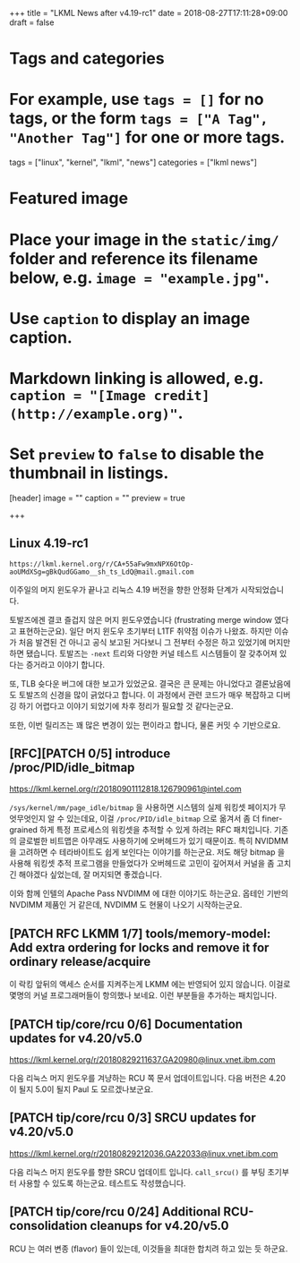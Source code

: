 +++
title = "LKML News after v4.19-rc1"
date = 2018-08-27T17:11:28+09:00
draft = false

# Tags and categories
# For example, use `tags = []` for no tags, or the form `tags = ["A Tag", "Another Tag"]` for one or more tags.
tags = ["linux", "kernel", "lkml", "news"]
categories = ["lkml news"]

# Featured image
# Place your image in the `static/img/` folder and reference its filename below, e.g. `image = "example.jpg"`.
# Use `caption` to display an image caption.
#   Markdown linking is allowed, e.g. `caption = "[Image credit](http://example.org)"`.
# Set `preview` to `false` to disable the thumbnail in listings.
[header]
image = ""
caption = ""
preview = true

+++

Linux 4.19-rc1
--------------

`https://lkml.kernel.org/r/CA+55aFw9mxNPX6OtOp-aoUMdXSg=gBkQudGGamo__sh_ts_LdQ@mail.gmail.com`

이주일의 머지 윈도우가 끝나고 리눅스 4.19 버전을 향한 안정화 단계가
시작되었습니다.

토발즈에겐 결코 즐겁지 않은 머지 윈도우였습니다 (frustrating merge window
였다고 표현하는군요).  일단 머지 윈도우 초기부터 L1TF 취약점 이슈가 나왔죠.
하지만 이슈가 처음 발견된 건 아니고 공식 보고된 거다보니 그 전부터 수정은 하고
있었기에 머지만 하면 됐습니다.  토발즈는 `-next` 트리와 다양한 커널 테스트
시스템들이 잘 갖추어져 있다는 증거라고 이야기 합니다.

또, TLB 슛다운 버그에 대한 보고가 있었군요.  결국은 큰 문제는 아니었다고
결론났음에도 토발즈의 신경을 많이 긁었다고 합니다.  이 과정에서 관련 코드가
매우 복잡하고 디버깅 하기 어렵다고 이야기 되었기에 차후 정리가 필요할 것
같다는군요.

또한, 이번 릴리즈는 꽤 많은 변경이 있는 편이라고 합니다, 물론 커밋 수
기반으로요.


[RFC][PATCH 0/5] introduce /proc/PID/idle_bitmap
------------------------------------------------

https://lkml.kernel.org/r/20180901112818.126790961@intel.com

`/sys/kernel/mm/page_idle/bitmap` 을 사용하면 시스템의 실제 워킹셋 페이지가
무엇무엇인지 알 수 있는데요, 이걸 `/proc/PID/idle_bitmap` 으로 옮겨서 좀 더
finer-grained 하게 특정 프로세스의 워킹셋을 추적할 수 있게 하려는 RFC
패치입니다.  기존의 글로벌한 비트맵은 아무래도 사용하기에 오버헤드가 있기
때문이죠.  특히 NVIDMM 을 고려하면 수 테라바이트도 쉽게 보인다는 이야기를
하는군요.  저도 해당 bitmap 을 사용해 워킹셋 추적 프로그램을 만들었다가
오버헤드로 고민이 깊어져서 커널을 좀 고치긴 해야겠다 싶었는데, 잘 머지되면
좋겠습니다.

이와 함께 인텔의 Apache Pass NVDIMM 에 대한 이야기도 하는군요.  옵테인 기반의
NVDIMM 제품인 거 같은데, NVDIMM 도 현물이 나오기 시작하는군요.


[PATCH RFC LKMM 1/7] tools/memory-model: Add extra ordering for locks and remove it for ordinary release/acquire
----------------------------------------------------------------------------------------------------------------

이 락킹 앞뒤의 액세스 순서를 지켜주는게 LKMM 에는 반영되어 있지 않습니다.
이걸로 몇명의 커널 프로그래머들이 항의했나 보네요.  이런 부분들을 추가하는
패치입니다.


[PATCH tip/core/rcu 0/6] Documentation updates for v4.20/v5.0
-------------------------------------------------------------

https://lkml.kernel.org/r/20180829211637.GA20980@linux.vnet.ibm.com

다음 리눅스 머지 윈도우를 겨냥하는 RCU 쪽 문서 업데이트입니다.  다음 버전은
4.20이 될지 5.0이 될지 Paul 도 모르겠나보군요.


[PATCH tip/core/rcu 0/3] SRCU updates for v4.20/v5.0
----------------------------------------------------

https://lkml.kernel.org/r/20180829212036.GA22033@linux.vnet.ibm.com

다음 리눅스 머지 윈도우를 향한 SRCU 업데이트 입니다.  `call_srcu()` 를 부팅
초기부터 사용할 수 있도록 하는군요.  테스트도 작성했습니다.


[PATCH tip/core/rcu 0/24] Additional RCU-consolidation cleanups for v4.20/v5.0
------------------------------------------------------------------------------

RCU 는 여러 변종 (flavor) 들이 있는데, 이것들을 최대한 합치려 하고 있는 듯
하군요.
